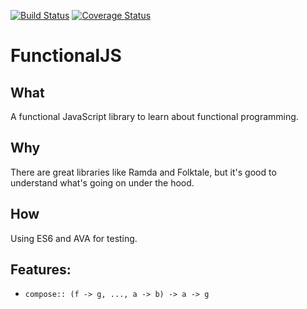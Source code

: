 [![Build Status](https://travis-ci.org/matthewglover/functionaljs.svg?branch=master)](https://travis-ci.org/matthewglover/functionaljs) [![Coverage Status](https://coveralls.io/repos/github/matthewglover/functionaljs/badge.svg?branch=compose)](https://coveralls.io/github/matthewglover/functionaljs?branch=compose)

# FunctionalJS


## What

A functional JavaScript library to learn about functional programming.

## Why

There are great libraries like Ramda and Folktale, but it's good to understand what's going on under the hood.

## How

Using ES6 and AVA for testing.

## Features:

- `compose:: (f -> g, ..., a -> b) -> a -> g`
